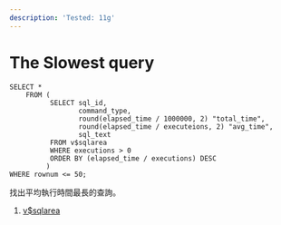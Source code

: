 ```yaml
---
description: 'Tested: 11g'
---
```


# The Slowest query

```text
SELECT *
    FROM (
          SELECT sql_id,
                 command_type,
                 round(elapsed_time / 1000000, 2) "total_time",
                 round(elapsed_time / executeions, 2) "avg_time",
                 sql_text
          FROM v$sqlarea
          WHERE executions > 0
          ORDER BY (elapsed_time / executions) DESC
         )
WHERE rownum <= 50;
```

找出平均執行時間最長的查詢。

1. [v$sqlarea](https://docs.oracle.com/cd/B19306_01/server.102/b14237/dynviews_2129.htm#REFRN30259)

